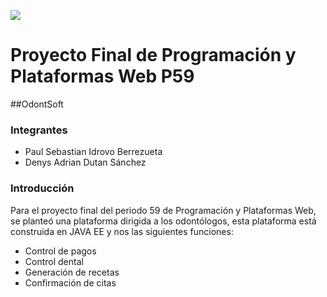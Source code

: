 ![](https://www.ups.edu.ec/documents/20121/50266/logoupscolor.svg)

# Proyecto Final de Programación y Plataformas Web P59
##OdontSoft
### Integrantes
- Paul Sebastian Idrovo Berrezueta
- Denys Adrian Dutan Sánchez
### Introducción
Para el proyecto final del periodo 59 de Programación y Plataformas Web, se planteó una plataforma dirigida a los odontólogos, esta plataforma está construida en JAVA EE y nos las siguientes funciones:
- Control de pagos
- Control dental
- Generación de recetas
- Confirmación de citas

